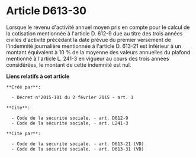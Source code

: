 # Article D613-30

Lorsque le revenu d'activité annuel moyen pris en compte pour le calcul de la cotisation mentionnée à l'article D. 612-9 due
au titre des trois années civiles d'activité précédant la date prévue du premier versement de l'indemnité journalière
mentionnée à l'article D. 613-21 est inférieur à un montant équivalent à 10 % de la moyenne des valeurs annuelles du plafond
mentionné à l'article L. 241-3 en vigueur au cours des trois années considérées, le montant de cette indemnité est nul.

**Liens relatifs à cet article**

	**Créé par**:

	  - Décret n°2015-101 du 2 février 2015 - art. 1

	**Cite**:

	  - Code de la sécurité sociale. - art. D612-9
	  - Code de la sécurité sociale. - art. L241-3

	**Cité par**:

	  - Code de la sécurité sociale. - art. D613-21 (VD)
	  - Code de la sécurité sociale. - art. D613-31 (VD)
